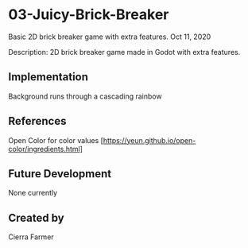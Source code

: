 # 03-Juicy-Brick-Breaker
Basic 2D brick breaker game with extra features. Oct 11, 2020

Description:
2D brick breaker game made in Godot with extra features. 


## Implementation
Background runs through a cascading rainbow

## References
Open Color for color values [https://yeun.github.io/open-color/ingredients.html]

## Future Development
None currently

## Created by
Cierra Farmer
